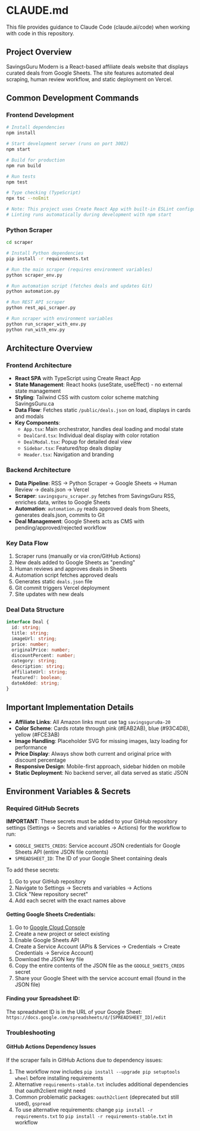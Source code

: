 # CLAUDE.md

This file provides guidance to Claude Code (claude.ai/code) when working with code in this repository.

## Project Overview

SavingsGuru Modern is a React-based affiliate deals website that displays curated deals from Google Sheets. The site features automated deal scraping, human review workflow, and static deployment on Vercel.

## Common Development Commands

### Frontend Development
```bash
# Install dependencies
npm install

# Start development server (runs on port 3002)
npm start

# Build for production
npm run build

# Run tests
npm test

# Type checking (TypeScript)
npx tsc --noEmit

# Note: This project uses Create React App with built-in ESLint configuration
# Linting runs automatically during development with npm start
```

### Python Scraper
```bash
cd scraper

# Install Python dependencies
pip install -r requirements.txt

# Run the main scraper (requires environment variables)
python scraper_env.py

# Run automation script (fetches deals and updates Git)
python automation.py

# Run REST API scraper
python rest_api_scraper.py

# Run scraper with environment variables
python run_scraper_with_env.py
python run_with_env.py
```

## Architecture Overview

### Frontend Architecture
- **React SPA** with TypeScript using Create React App
- **State Management**: React hooks (useState, useEffect) - no external state management
- **Styling**: Tailwind CSS with custom color scheme matching SavingsGuru.ca
- **Data Flow**: Fetches static `/public/deals.json` on load, displays in cards and modals
- **Key Components**:
  - `App.tsx`: Main orchestrator, handles deal loading and modal state
  - `DealCard.tsx`: Individual deal display with color rotation
  - `DealModal.tsx`: Popup for detailed deal view
  - `Sidebar.tsx`: Featured/top deals display
  - `Header.tsx`: Navigation and branding

### Backend Architecture
- **Data Pipeline**: RSS → Python Scraper → Google Sheets → Human Review → deals.json → Vercel
- **Scraper**: `savingsguru_scraper.py` fetches from SavingsGuru RSS, enriches data, writes to Google Sheets
- **Automation**: `automation.py` reads approved deals from Sheets, generates deals.json, commits to Git
- **Deal Management**: Google Sheets acts as CMS with pending/approved/rejected workflow

### Key Data Flow
1. Scraper runs (manually or via cron/GitHub Actions)
2. New deals added to Google Sheets as "pending"
3. Human reviews and approves deals in Sheets
4. Automation script fetches approved deals
5. Generates static `deals.json` file
6. Git commit triggers Vercel deployment
7. Site updates with new deals

### Deal Data Structure
```typescript
interface Deal {
  id: string;
  title: string;
  imageUrl: string;
  price: number;
  originalPrice: number;
  discountPercent: number;
  category: string;
  description: string;
  affiliateUrl: string;
  featured?: boolean;
  dateAdded: string;
}
```

## Important Implementation Details

- **Affiliate Links**: All Amazon links must use tag `savingsguru0a-20`
- **Color Scheme**: Cards rotate through pink (#EAB2AB), blue (#93C4D8), yellow (#FCE3AB)
- **Image Handling**: Placeholder SVG for missing images, lazy loading for performance
- **Price Display**: Always show both current and original price with discount percentage
- **Responsive Design**: Mobile-first approach, sidebar hidden on mobile
- **Static Deployment**: No backend server, all data served as static JSON

## Environment Variables & Secrets

### Required GitHub Secrets
**IMPORTANT**: These secrets must be added to your GitHub repository settings (Settings → Secrets and variables → Actions) for the workflow to run:

- `GOOGLE_SHEETS_CREDS`: Service account JSON credentials for Google Sheets API (entire JSON file contents)
- `SPREADSHEET_ID`: The ID of your Google Sheet containing deals

To add these secrets:
1. Go to your GitHub repository
2. Navigate to Settings → Secrets and variables → Actions
3. Click "New repository secret"
4. Add each secret with the exact names above

#### Getting Google Sheets Credentials:
1. Go to [Google Cloud Console](https://console.cloud.google.com/)
2. Create a new project or select existing
3. Enable Google Sheets API
4. Create a Service Account (APIs & Services → Credentials → Create Credentials → Service Account)
5. Download the JSON key file
6. Copy the entire contents of the JSON file as the `GOOGLE_SHEETS_CREDS` secret
7. Share your Google Sheet with the service account email (found in the JSON file)

#### Finding your Spreadsheet ID:
The spreadsheet ID is in the URL of your Google Sheet:
`https://docs.google.com/spreadsheets/d/[SPREADSHEET_ID]/edit`

### Troubleshooting

#### GitHub Actions Dependency Issues
If the scraper fails in GitHub Actions due to dependency issues:
1. The workflow now includes `pip install --upgrade pip setuptools wheel` before installing requirements
2. Alternative `requirements-stable.txt` includes additional dependencies that oauth2client might need
3. Common problematic packages: `oauth2client` (deprecated but still used), `gspread`
4. To use alternative requirements: change `pip install -r requirements.txt` to `pip install -r requirements-stable.txt` in workflow